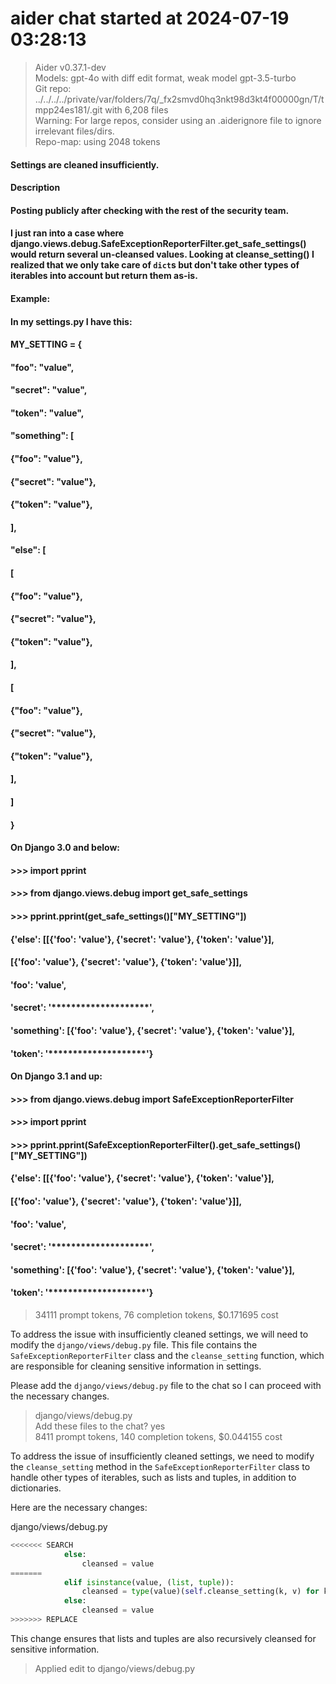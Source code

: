 
# aider chat started at 2024-07-19 03:28:13

> Aider v0.37.1-dev  
> Models: gpt-4o with diff edit format, weak model gpt-3.5-turbo  
> Git repo: ../../../../private/var/folders/7q/_fx2smvd0hq3nkt98d3kt4f00000gn/T/tmpp24es181/.git with 6,208 files  
> Warning: For large repos, consider using an .aiderignore file to ignore irrelevant files/dirs.  
> Repo-map: using 2048 tokens  

#### Settings are cleaned insufficiently.  
#### Description  
#### 	  
#### Posting publicly after checking with the rest of the security team.  
#### I just ran into a case where django.views.debug.SafeExceptionReporterFilter.get_safe_settings() would return several un-cleansed values. Looking at cleanse_setting() I realized that we ​only take care of `dict`s but don't take other types of iterables into account but ​return them as-is.  
#### Example:  
#### In my settings.py I have this:  
#### MY_SETTING = {  
#### 	"foo": "value",  
#### 	"secret": "value",  
#### 	"token": "value",  
#### 	"something": [  
#### 		{"foo": "value"},  
#### 		{"secret": "value"},  
#### 		{"token": "value"},  
#### 	],  
#### 	"else": [  
#### 		[  
#### 			{"foo": "value"},  
#### 			{"secret": "value"},  
#### 			{"token": "value"},  
#### 		],  
#### 		[  
#### 			{"foo": "value"},  
#### 			{"secret": "value"},  
#### 			{"token": "value"},  
#### 		],  
#### 	]  
#### }  
#### On Django 3.0 and below:  
#### >>> import pprint  
#### >>> from django.views.debug import get_safe_settings  
#### >>> pprint.pprint(get_safe_settings()["MY_SETTING"])  
#### {'else': [[{'foo': 'value'}, {'secret': 'value'}, {'token': 'value'}],  
#### 		 [{'foo': 'value'}, {'secret': 'value'}, {'token': 'value'}]],  
####  'foo': 'value',  
####  'secret': '********************',  
####  'something': [{'foo': 'value'}, {'secret': 'value'}, {'token': 'value'}],  
####  'token': '********************'}  
#### On Django 3.1 and up:  
#### >>> from django.views.debug import SafeExceptionReporterFilter  
#### >>> import pprint  
#### >>> pprint.pprint(SafeExceptionReporterFilter().get_safe_settings()["MY_SETTING"])  
#### {'else': [[{'foo': 'value'}, {'secret': 'value'}, {'token': 'value'}],  
#### 		 [{'foo': 'value'}, {'secret': 'value'}, {'token': 'value'}]],  
####  'foo': 'value',  
####  'secret': '********************',  
####  'something': [{'foo': 'value'}, {'secret': 'value'}, {'token': 'value'}],  
####  'token': '********************'}  
> 34111 prompt tokens, 76 completion tokens, $0.171695 cost  

To address the issue with insufficiently cleaned settings, we will need to modify the `django/views/debug.py` file. This file contains the `SafeExceptionReporterFilter` class and the `cleanse_setting` function, which are responsible for cleaning sensitive information in settings.

Please add the `django/views/debug.py` file to the chat so I can proceed with the necessary changes.

> django/views/debug.py  
> Add these files to the chat? yes  
> 8411 prompt tokens, 140 completion tokens, $0.044155 cost  

To address the issue of insufficiently cleaned settings, we need to modify the `cleanse_setting` method in the `SafeExceptionReporterFilter` class to handle other types of iterables, such as lists and tuples, in addition to dictionaries.

Here are the necessary changes:

django/views/debug.py
```python
<<<<<<< SEARCH
            else:
                cleansed = value
=======
            elif isinstance(value, (list, tuple)):
                cleansed = type(value)(self.cleanse_setting(k, v) for k, v in enumerate(value))
            else:
                cleansed = value
>>>>>>> REPLACE
```

This change ensures that lists and tuples are also recursively cleansed for sensitive information.

> Applied edit to django/views/debug.py  
